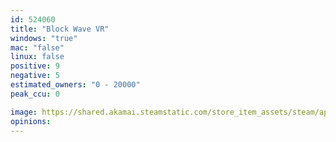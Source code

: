 ```yaml
---
id: 524060
title: "Block Wave VR"
windows: "true"
mac: "false"
linux: false
positive: 9
negative: 5
estimated_owners: "0 - 20000"
peak_ccu: 0

image: https://shared.akamai.steamstatic.com/store_item_assets/steam/apps/524060/header.jpg?t=1479666248
opinions:
---
```

